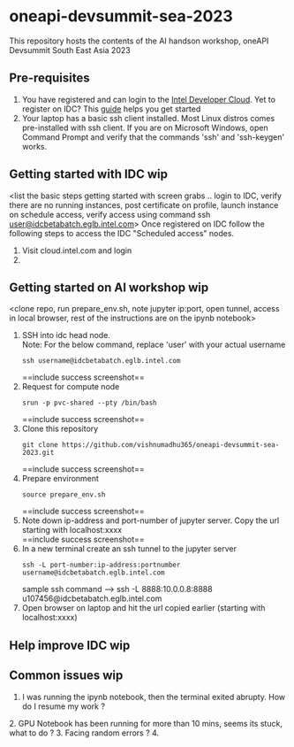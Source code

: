 # oneapi-devsummit-sea-2023
This repository hosts the contents of the AI handson workshop, oneAPI Devsummit South East Asia 2023

## Pre-requisites
1. You have registered and can login to the [Intel Developer Cloud](https://www.intel.com/content/www/us/en/developer/tools/devcloud/services.html). Yet to register on IDC? This [guide](https://github.com/bjodom/idc#account-registration) helps you get started
2. Your laptop has a basic ssh client installed. Most Linux distros comes pre-installed with ssh client. If you are on Microsoft Windows, open Command Prompt and verify that the commands 'ssh' and 'ssh-keygen' works. 

## Getting started with IDC **wip**
<list the basic steps getting started with screen grabs .. login to IDC, verify there are no running instances, post certificate on profile, launch instance on schedule access, verify access using command ssh user@idcbetabatch.eglb.intel.com>
Once registered on IDC follow the following steps to access the IDC "Scheduled access" nodes.<br>
1. Visit cloud.intel.com and login
2. 

## Getting started on AI workshop **wip**
<clone repo, run prepare_env.sh, note jupyter ip:port, open tunnel, access in local browser, rest of the instructions are on the ipynb notebook>
1. SSH into idc head node. <br>
Note: For the below command, replace 'user' with your actual username <br>
   ```
   ssh username@idcbetabatch.eglb.intel.com
   ```
   ==include success screenshot==
2. Request for compute node <br>
   ```
   srun -p pvc-shared --pty /bin/bash
   ```
   ==include success screenshot==
3. Clone this repository <br>
   ```
   git clone https://github.com/vishnumadhu365/oneapi-devsummit-sea-2023.git
   ```
   ==include success screenshot==
4. Prepare environment
   ```
   source prepare_env.sh
   ```
   ==include success screenshot==
5. Note down ip-address and port-number of jupyter server. Copy the url starting with localhost:xxxx <br>
   ==include success screenshot==
6. In a new terminal create an ssh tunnel to the jupyter server<br>
    ```
   ssh -L port-number:ip-address:portnumber username@idcbetabatch.eglb.intel.com
   ```
   sample ssh command --> ssh -L 8888:10.0.0.8:8888 u107456<span>@</span>idcbetabatch.eglb.intel.com
7. Open browser on laptop and hit the url copied earlier (starting with localhost:xxxx)

## Help improve IDC **wip**

## Common issues **wip**
1. I was running the ipynb notebook, then the terminal exited abrupty. How do I resume my work ?
<include answer>
2. GPU Notebook has been running for more than 10 mins, seems its stuck, what to do ?
<issue with multiple sessions on same gpu, restart kernel and try if there are other less utilized gpus to run the notebook>
3. Facing random errors ?
<restart kernel>
4. 
